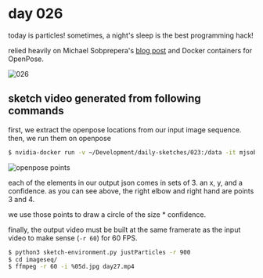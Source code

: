 # day 026

today is particles! sometimes, a night's sleep is the best programming hack!

relied heavily on Michael Sobprepera's [blog post](http://michaelsobrepera.com/guides/openposeaws.html) and Docker containers for OpenPose. 


![026](https://github.com/burningion/daily-sketches/raw/master/026/images/00456.jpg)


## sketch video generated from following commands

first, we extract the openpose locations from our input image sequence. then, we run them on openpose

```bash
$ nvidia-docker run -v ~/Development/daily-sketches/023:/data -it mjsobrep/openpose:latest ./build/examples/openpose/openpose.bin --video /data/squareDance.mp4 --write_images /data/labeledSq --write_keypoint_json /data/walkdataSq/ --no_display
```

![openpose points](https://github.com/burningion/daily-sketches/raw/master/017/images/keypoints_pose.png)

each of the elements in our output json comes in sets of 3. an x, y, and a confidence. as you can see above, the right elbow and right hand are points 3 and 4.

we use those points to draw a circle of the size * confidence.

finally, the output video must be built at the same framerate as the input video to make sense (`-r 60`) for 60 FPS.

```bash
$ python3 sketch-environment.py justParticles -r 900
$ cd imageseq/
$ ffmpeg -r 60 -i %05d.jpg day27.mp4
```
